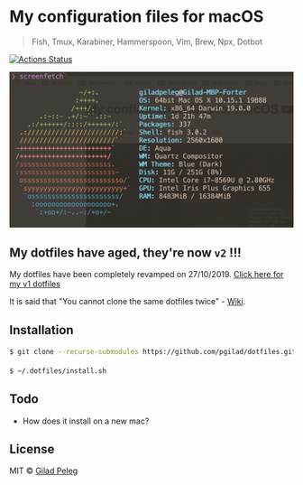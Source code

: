 # My configuration files for macOS
> Fish, Tmux, Karabiner, Hammerspoon, Vim, Brew, Npx, Dotbot

[![Actions Status](https://github.com/pgilad/dotfiles/workflows/ci/badge.svg)](https://github.com/pgilad/dotfiles/actions)

![Screenfetch](media/screenfetch.png)

## My dotfiles have aged, they're now `v2` !!!

My dotfiles have been completely revamped on 27/10/2019.
[Click here for my v1 dotfiles](https://github.com/pgilad/dotfiles/tree/v1)

It is said that "You cannot clone the same dotfiles twice" - [Wiki](https://en.wikiquote.org/wiki/Heraclitus#Quotes).

## Installation

```sh
$ git clone --recurse-submodules https://github.com/pgilad/dotfiles.git ~/.dotfiles

$ ~/.dotfiles/install.sh
```

## Todo

- How does it install on a new mac?

## License

MIT © [Gilad Peleg](https://www.giladpeleg.com)
